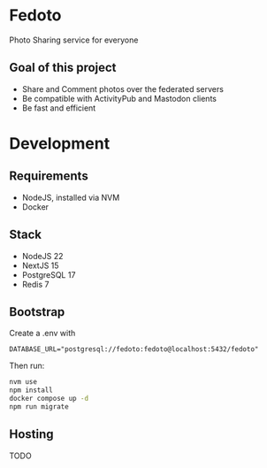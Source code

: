 # Fedoto

Photo Sharing service for everyone

## Goal of this project

- Share and Comment photos over the federated servers
- Be compatible with ActivityPub and Mastodon clients
- Be fast and efficient

# Development

## Requirements

- NodeJS, installed via NVM
- Docker

## Stack

- NodeJS 22
- NextJS 15
- PostgreSQL 17
- Redis 7

## Bootstrap
Create a .env with
```
DATABASE_URL="postgresql://fedoto:fedoto@localhost:5432/fedoto"
```

Then run:
```bash
nvm use
npm install
docker compose up -d
npm run migrate
```

## Hosting

TODO